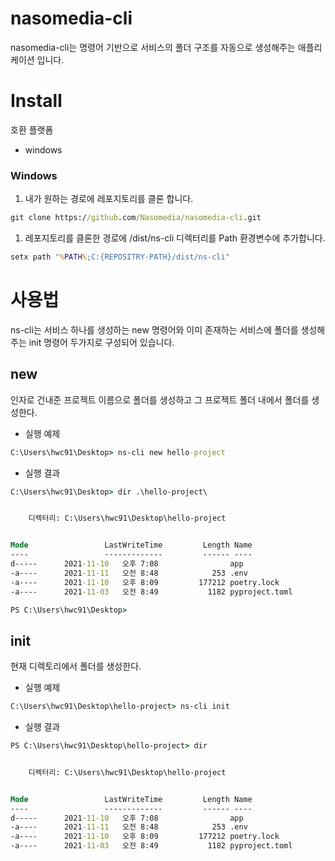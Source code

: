 # nasomedia-cli
nasomedia-cli는 명령어 기반으로 서비스의 폴더 구조를 자동으로 생성해주는 애플리케이션 입니다.  
# Install
호환 플랫폼
- windows
### Windows
1. 내가 원하는 경로에 레포지토리를 클론 합니다.
```cmd
git clone https://github.com/Nasomedia/nasomedia-cli.git
```

1. 레포지토리를 클론한 경로에 /dist/ns-cli 디렉터리를 Path 환경변수에 추가합니다.
```cmd
setx path "%PATH%;C:{REPOSITRY-PATH}/dist/ns-cli"
```

# 사용법
ns-cli는 서비스 하나를 생성하는 new 명령어와 이미 존재하는 서비스에 폴더를 생성해주는 init 명령어 두가지로 구성되어 있습니다.
## new
인자로 건내준 프로젝트 이름으로 폴더를 생성하고 그 프로젝트 폴더 내에서 폴더를 생성한다.
- 실행 예제
```cmd
C:\Users\hwc91\Desktop> ns-cli new hello-project
``` 
- 실행 결과
```cmd
C:\Users\hwc91\Desktop> dir .\hello-project\


    디렉터리: C:\Users\hwc91\Desktop\hello-project


Mode                 LastWriteTime         Length Name
----                 -------------         ------ ----
d-----      2021-11-10   오후 7:08                app
-a----      2021-11-11   오전 8:48            253 .env
-a----      2021-11-10   오후 8:09         177212 poetry.lock
-a----      2021-11-03   오전 8:49           1182 pyproject.toml

PS C:\Users\hwc91\Desktop>
```
## init
현재 디렉토리에서 폴더를 생성한다.
- 실행 예제
```cmd
C:\Users\hwc91\Desktop\hello-project> ns-cli init
```
- 실행 결과
```cmd
PS C:\Users\hwc91\Desktop\hello-project> dir


    디렉터리: C:\Users\hwc91\Desktop\hello-project


Mode                 LastWriteTime         Length Name
----                 -------------         ------ ----
d-----      2021-11-10   오후 7:08                app
-a----      2021-11-11   오전 8:48            253 .env
-a----      2021-11-10   오후 8:09         177212 poetry.lock
-a----      2021-11-03   오전 8:49           1182 pyproject.toml
```